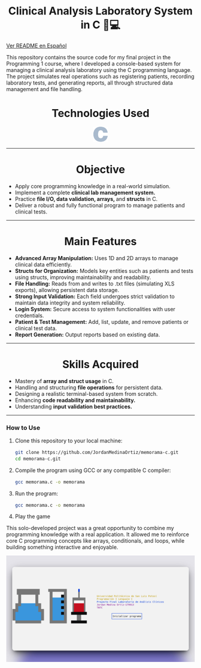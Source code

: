 <h1 align="center">Clinical Analysis Laboratory System in C 🧪💻</h1>
<p align="left">
  <a href="README_ES.md" target="_blank">
    Ver README en Español
  </a>
</p>
<p>This repository contains the source code for my final project in the Programming 1 course, where I developed a console-based system for managing a clinical analysis laboratory using the C programming language.
The project simulates real operations such as registering patients, recording laboratory tests, and generating reports, all through structured data management and file handling.</p>
<h1 align="center">Technologies Used</h1>
<div align="center">
  <img src="https://github.com/devicons/devicon/blob/master/icons/c/c-original.svg" alt="C" title="C" width="40px">
</div>
<hr>
<h1 align="center">Objective</h1>
<ul>
  <li>Apply core programming knowledge in a real-world simulation.</li>
  <li>Implement a complete <b>clinical lab management system.</b></li>
  <li>Practice <b>file I/O, data validation, arrays, </b> and <b>structs</b> in C.</li>
  <li>Deliver a robust and fully functional program to manage patients and clinical tests.</li>
</ul>
<hr>
<h1 align="center">Main Features</h1>
<ul>
  <li><b>Advanced Array Manipulation:</b> Uses 1D and 2D arrays to manage clinical data efficiently.</li>
  <li><b>Structs for Organization:</b> Models key entities such as patients and tests using structs, improving maintainability and readability.</li>
  <li><b>File Handling:</b> Reads from and writes to .txt files (simulating XLS exports), allowing persistent data storage.</li>
  <li><b>Strong Input Validation:</b> Each field undergoes strict validation to maintain data integrity and system reliability.</li>
  <li><b>Login System:</b> Secure access to system functionalities with user credentials.</li>
  <li><b>Patient & Test Management:</b> Add, list, update, and remove patients or clinical test data.</li>
  <li><b>Report Generation:</b> Output reports based on existing data.</li>
</ul>
<hr>
<h1 align="center">Skills Acquired</h1>
<ul>
  <li>Mastery of <b>array and struct usage</b> in C.</li>
  <li>Handling and structuring <b>file operations</b> for persistent data.</li>
  <li>Designing a realistic terminal-based system from scratch.</li>
  <li>Enhancing <b>code readability and maintainability.</b></li>
  <li>Understanding <b>input validation best practices.</b></li>
</ul>
<hr>

### How to Use

1. Clone this repository to your local machine:

   ```sh
   git clone https://github.com/JordanMedinaOrtiz/memorama-c.git
   cd memorama-c.git
   ```

2. Compile the program using GCC or any compatible C compiler:
   ```sh
   gcc memorama.c -o memorama
   ```

3. Run the program:
   ```sh
   gcc memorama.c -o memorama
   ```
4. Play the game

<p>This solo-developed project was a great opportunity to combine my programming knowledge with a real application. It allowed me to reinforce core C programming concepts like arrays, conditionals, and loops, while building something interactive and enjoyable.</p>
<img src="laboratory-analysis-c.png" alt="Project Image" title="Project Image" />
